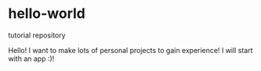 # hello-world
tutorial repository 

Hello! I want to make lots of personal projects to gain experience! I will start with an app :)!
